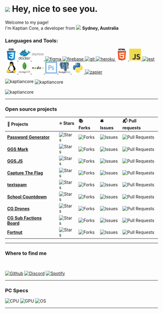 <h1><img src="https://emojis.slackmojis.com/emojis/images/1531849430/4246/blob-sunglasses.gif?1531849430" width="30"/> Hey, nice to see you.</h1>


<p>Welcome to my page! </br> I'm Kaptian Core, a developer from <img src="https://www.flaticon.com/svg/static/icons/svg/197/197507.svg" width="13"/> <b>Sydney, Australia</b></p>
<h3 align="left">Languages and Tools:</h3>
<p align="left"> <a href="https://www.w3schools.com/css/" target="_blank"> <img src="https://raw.githubusercontent.com/devicons/devicon/master/icons/css3/css3-original-wordmark.svg" alt="css3" width="40" height="40"/> </a> <a href="https://www.docker.com/" target="_blank"> <img src="https://raw.githubusercontent.com/devicons/devicon/master/icons/docker/docker-original-wordmark.svg" alt="docker" width="40" height="40"/> </a> <a href="https://expressjs.com" target="_blank"> <img src="https://raw.githubusercontent.com/devicons/devicon/master/icons/express/express-original-wordmark.svg" alt="express" width="40" height="40"/> </a> <a href="https://www.figma.com/" target="_blank"> <img src="https://www.vectorlogo.zone/logos/figma/figma-icon.svg" alt="figma" width="40" height="40"/> </a> <a href="https://firebase.google.com/" target="_blank"> <img src="https://www.vectorlogo.zone/logos/firebase/firebase-icon.svg" alt="firebase" width="40" height="40"/> </a> <a href="https://git-scm.com/" target="_blank"> <img src="https://www.vectorlogo.zone/logos/git-scm/git-scm-icon.svg" alt="git" width="40" height="40"/> </a> <a href="https://heroku.com" target="_blank"> <img src="https://www.vectorlogo.zone/logos/heroku/heroku-icon.svg" alt="heroku" width="40" height="40"/> </a> <a href="https://www.w3.org/html/" target="_blank"> <img src="https://raw.githubusercontent.com/devicons/devicon/master/icons/html5/html5-original-wordmark.svg" alt="html5" width="40" height="40"/> </a> <a href="https://developer.mozilla.org/en-US/docs/Web/JavaScript" target="_blank"> <img src="https://raw.githubusercontent.com/devicons/devicon/master/icons/javascript/javascript-original.svg" alt="javascript" width="40" height="40"/> </a> <a href="https://jestjs.io" target="_blank"> <img src="https://www.vectorlogo.zone/logos/jestjsio/jestjsio-icon.svg" alt="jest" width="40" height="40"/> </a> <a href="https://www.linux.org/" target="_blank"> <img src="https://raw.githubusercontent.com/devicons/devicon/master/icons/linux/linux-original.svg" alt="linux" width="40" height="40"/> </a> <a href="https://www.mongodb.com/" target="_blank"> <img src="https://raw.githubusercontent.com/devicons/devicon/master/icons/mongodb/mongodb-original-wordmark.svg" alt="mongodb" width="40" height="40"/> </a> <a href="https://nodejs.org" target="_blank"> <img src="https://raw.githubusercontent.com/devicons/devicon/master/icons/nodejs/nodejs-original-wordmark.svg" alt="nodejs" width="40" height="40"/> </a> <a href="https://www.photoshop.com/en" target="_blank"> <img src="https://raw.githubusercontent.com/devicons/devicon/master/icons/photoshop/photoshop-line.svg" alt="photoshop" width="40" height="40"/> </a> <a href="https://www.postgresql.org" target="_blank"> <img src="https://raw.githubusercontent.com/devicons/devicon/master/icons/postgresql/postgresql-original-wordmark.svg" alt="postgresql" width="40" height="40"/> </a> <a href="https://www.python.org" target="_blank"> <img src="https://raw.githubusercontent.com/devicons/devicon/master/icons/python/python-original.svg" alt="python" width="40" height="40"/> </a> <a href="https://zapier.com" target="_blank"> <img src="https://www.vectorlogo.zone/logos/zapier/zapier-icon.svg" alt="zapier" width="40" height="40"/> </a> </p>

<p><img align="left" src="https://github-readme-stats.vercel.app/api/top-langs?username=kaptiancore&show_icons=true&locale=en&layout=compact" alt="kaptiancore" /></p>

<p>&nbsp;<img align="center" src="https://github-readme-stats.vercel.app/api?username=kaptiancore&show_icons=true&locale=en" alt="kaptiancore" /></p>

<p><img align="center" src="https://github-readme-streak-stats.herokuapp.com/?user=kaptiancore&" alt="kaptiancore" /></p>

---

<h3><b>Open source projects</b></h3>
<table>
  <theadalign="center>
    <tr border: none;>
      <td><b>🎁 Projects</b></td>
      <td><b>⭐ Stars</b></td>
      <td><b>📚 Forks</b></td>
      <td><b>🛎 Issues</b></td>
      <td><b>📬 Pull requests</b></td>
    </tr>
  </thead>
  <tbody>
    <tr>
	    <td><a href="https://github.com/KaptianCore/passwordgenerator"><b>Password Generator</b></a></td>
      <td><img alt="Stars" src="https://img.shields.io/github/stars/KaptianCore/passwordgenerator?style=flat-square&labelColor=343b41"/></td>
      <td><img alt="Forks" src="https://img.shields.io/github/forks/KaptianCore/passwordgenerator?style=flat-square&labelColor=343b41"/></td>
      <td><img alt="Issues" src="https://img.shields.io/github/issues/KaptianCore/passwordgenerator?style=flat-square&labelColor=343b41"/></td>
      <td><img alt="Pull Requests" src="https://img.shields.io/github/issues-pr/KaptianCore/passwordgenerator?style=flat-square&labelColor=343b41"/></td>
    </tr>
	  <tr>
		  <td><a href="https://github.com/johnnyhuy/ggsmark"><b>GGS Mark</b></a></td>
      <td><img alt="Stars" src="https://img.shields.io/github/stars/johnnyhuy/ggsmark?style=flat-square&labelColor=343b41"/></td>
      <td><img alt="Forks" src="https://img.shields.io/github/forks/johnnyhuy/ggsmark?style=flat-square&labelColor=343b41"/></td>
      <td><img alt="Issues" src="https://img.shields.io/github/issues/johnnyhuy/ggsmark?style=flat-square&labelColor=343b41"/></td>
      <td><img alt="Pull Requests" src="https://img.shields.io/github/issues-pr/johnnyhuy/ggsmark?style=flat-square&labelColor=343b41"/></td>
    </tr>
		<tr>
	    <td><a href="https://github.com/KaptianCore/ggs.js"><b>GGS.JS</b></a></td>
      <td><img alt="Stars" src="https://img.shields.io/github/stars/KaptianCore/ggs.js?style=flat-square&labelColor=343b41"/></td>
      <td><img alt="Forks" src="https://img.shields.io/github/forks/KaptianCore/ggs.js?style=flat-square&labelColor=343b41"/></td>
      <td><img alt="Issues" src="https://img.shields.io/github/issues/KaptianCore/ggs.js?style=flat-square&labelColor=343b41"/></td>
      <td><img alt="Pull Requests" src="https://img.shields.io/github/issues-pr/KaptianCore/ggs.js?style=flat-square&labelColor=343b41"/></td>
    </tr>
    	<tr>
	    <td><a href="https://github.com/KaptianCore/capturetheflag"><b>Capture The Flag</b></a></td>
      <td><img alt="Stars" src="https://img.shields.io/github/stars/KaptianCore/capturetheflag?style=flat-square&labelColor=343b41"/></td>
      <td><img alt="Forks" src="https://img.shields.io/github/forks/KaptianCore/capturetheflag?style=flat-square&labelColor=343b41"/></td>
      <td><img alt="Issues" src="https://img.shields.io/github/issues/KaptianCore/capturetheflag?style=flat-square&labelColor=343b41"/></td>
      <td><img alt="Pull Requests" src="https://img.shields.io/github/issues-pr/KaptianCore/capturetheflag?style=flat-square&labelColor=343b41"/></td>
    </tr>
        	<tr>
	    <td><a href="https://github.com/KaptianCore/textspam"><b>textspam</b></a></td>
      <td><img alt="Stars" src="https://img.shields.io/github/stars/KaptianCore/textspam?style=flat-square&labelColor=343b41"/></td>
      <td><img alt="Forks" src="https://img.shields.io/github/forks/KaptianCore/textspam?style=flat-square&labelColor=343b41"/></td>
      <td><img alt="Issues" src="https://img.shields.io/github/issues/KaptianCore/textspam?style=flat-square&labelColor=343b41"/></td>
      <td><img alt="Pull Requests" src="https://img.shields.io/github/issues-pr/KaptianCore/textspam?style=flat-square&labelColor=343b41"/></td>
    </tr>
        	<tr>
	    <td><a href="https://github.com/KaptianCore/SchoolCountdown"><b>School Countdown</b></a></td>
      <td><img alt="Stars" src="https://img.shields.io/github/stars/KaptianCore/SchoolCountdown?style=flat-square&labelColor=343b41"/></td>
      <td><img alt="Forks" src="https://img.shields.io/github/forks/KaptianCore/SchoolCountdown?style=flat-square&labelColor=343b41"/></td>
      <td><img alt="Issues" src="https://img.shields.io/github/issues/KaptianCore/SchoolCountdown?style=flat-square&labelColor=343b41"/></td>
      <td><img alt="Pull Requests" src="https://img.shields.io/github/issues-pr/KaptianCore/SchoolCountdown?style=flat-square&labelColor=343b41"/></td>
    </tr>
        	<tr>
	    <td><a href="https://github.com/KaptianCore/CGDrones"><b>CG Drones</b></a></td>
      <td><img alt="Stars" src="https://img.shields.io/github/stars/KaptianCore/CGDrones?style=flat-square&labelColor=343b41"/></td>
      <td><img alt="Forks" src="https://img.shields.io/github/forks/KaptianCore/CGDrones?style=flat-square&labelColor=343b41"/></td>
      <td><img alt="Issues" src="https://img.shields.io/github/issues/KaptianCore/CGDrones?style=flat-square&labelColor=343b41"/></td>
      <td><img alt="Pull Requests" src="https://img.shields.io/github/issues-pr/KaptianCore/CGDrones?style=flat-square&labelColor=343b41"/></td>
    </tr>
      <tr>
	    <td><a href="https://github.com/KaptianCore/CG-Sub-Factions-Board"><b>CG Sub Factions Board</b></a></td>
      <td><img alt="Stars" src="https://img.shields.io/github/stars/KaptianCore/CG-Sub-Factions-Board?style=flat-square&labelColor=343b41"/></td>
      <td><img alt="Forks" src="https://img.shields.io/github/forks/KaptianCore/CG-Sub-Factions-Board?style=flat-square&labelColor=343b41"/></td>
      <td><img alt="Issues" src="https://img.shields.io/github/issues/KaptianCore/CG-Sub-Factions-Board?style=flat-square&labelColor=343b41"/></td>
      <td><img alt="Pull Requests" src="https://img.shields.io/github/issues-pr/KaptianCore/CG-Sub-Factions-Board?style=flat-square&labelColor=343b41"/></td>
    </tr>
      <tr>
	    <td><a href="https://github.com/EclipseCantCode/Fortnut"><b>Fortnut</b></a></td>
      <td><img alt="Stars" src="https://img.shields.io/github/stars/EclipseCantCode/Fortnut?style=flat-square&labelColor=343b41"/></td>
      <td><img alt="Forks" src="https://img.shields.io/github/forks/EclipseCantCode/Fortnut?style=flat-square&labelColor=343b41"/></td>
      <td><img alt="Issues" src="https://img.shields.io/github/issues/EclipseCantCode/Fortnut?style=flat-square&labelColor=343b41"/></td>
      <td><img alt="Pull Requests" src="https://img.shields.io/github/issues-pr/EclipseCantCode/Fortnut?style=flat-square&labelColor=343b41"/></td>
    </tr>
  </tbody>
</table>

---

<h3>Where to find me</h3>
<br>
<p>
	<a href="https://github.com/KaptianCore" target="_blank"><img alt="Github" src="https://img.shields.io/badge/github-%23100000.svg?&style=for-the-badge&logo=github&logoColor=white"/></a>  
	<a href="https://discord.com/users/274287350052552704" target="_blank"><img alt="Discord" src="https://img.shields.io/badge/discord-%237289DA.svg?&style=for-the-badge&logo=discord&logoColor=white"/></a>
    <a href="" target="_blank"><img alt="Spotify" src="https://img.shields.io/badge/spotify-%231ED760.svg?&style=for-the-badge&logo=spotify&logoColor=white"/></a> 
</p>

---

<h3><b>PC Specs</b></h3>
<p>
  <img alt="CPU" src="https://img.shields.io/badge/amd-Ryzen%203%600-%23ED1C24.svg?style=flat-square&logo=amd&logoColor=white"/>
  <img alt="GPU" src="https://img.shields.io/badge/nvidia-RTX 2070 Super-%2376B900.svg?style=flat-square&logo=nvidia&logoColor=white"/>
  <img alt="OS" src="https://img.shields.io/badge/windows-Latest-%230078D6.svg?style=flat-square&logo=windows&logoColor=white"/>

---
